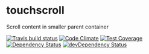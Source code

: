 # touchscroll

Scroll content in smaller parent container

[![Travis build status](http://img.shields.io/travis/3dtech/touchscroll.svg?style=flat)](https://travis-ci.org/3dtech/touchscroll)
[![Code Climate](https://codeclimate.com/github/3dtech/touchscroll/badges/gpa.svg)](https://codeclimate.com/github/3dtech/touchscroll)
[![Test Coverage](https://codeclimate.com/github/3dtech/touchscroll/badges/coverage.svg)](https://codeclimate.com/github/3dtech/touchscroll)
[![Dependency Status](https://david-dm.org/3dtech/touchscroll.svg)](https://david-dm.org/3dtech/touchscroll)
[![devDependency Status](https://david-dm.org/3dtech/touchscroll/dev-status.svg)](https://david-dm.org/3dtech/touchscroll#info=devDependencies)
